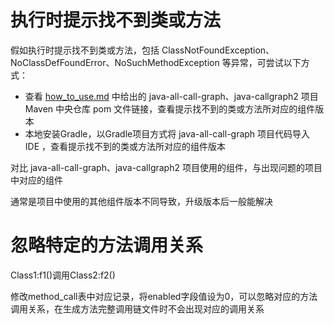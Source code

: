 # 执行时提示找不到类或方法

假如执行时提示找不到类或方法，包括 ClassNotFoundException、NoClassDefFoundError、NoSuchMethodException 等异常，可尝试以下方式：

- 查看 [how_to_use.md](how_to_use.md) 中给出的 java-all-call-graph、java-callgraph2 项目 Maven 中央仓库 pom 文件链接，查看提示找不到的类或方法所对应的组件版本
- 本地安装Gradle，以Gradle项目方式将 java-all-call-graph 项目代码导入 IDE ，查看提示找不到的类或方法所对应的组件版本

对比 java-all-call-graph、java-callgraph2 项目使用的组件，与出现问题的项目中对应的组件

通常是项目中使用的其他组件版本不同导致，升级版本后一般能解决

# 忽略特定的方法调用关系

Class1:f1()调用Class2:f2()

修改method_call表中对应记录，将enabled字段值设为0，可以忽略对应的方法调用关系，在生成方法完整调用链文件时不会出现对应的调用关系